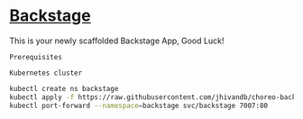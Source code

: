 # [Backstage](https://backstage.io)

This is your newly scaffolded Backstage App, Good Luck!
```
Prerequisites

Kubernetes cluster
```

```sh
kubectl create ns backstage
kubectl apply -f https://raw.githubusercontent.com/jhivandb/choreo-backstage-sample/main/backstage.yaml
kubectl port-forward --namespace=backstage svc/backstage 7007:80
```
